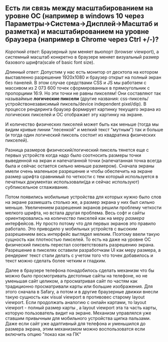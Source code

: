 ## Есть ли связь между масштабированием на уровне ОС (например в  windows 10 через Параметры->Система->Дисплей->Масштаб и разметка) и масштабированием на уровне браузера (например в Chrome через Ctrl +/-)?

*Короткий ответ*: Браузерный зум меняет вьюпорт (browser viewport), а системный масштаб конкретно в браузере меняет визуальный размер базового шрифта(scale of basic font size).  

*Длинный ответ*: Допустим у нас есть монитор от десктопа на котором выставленно разрешение 1920x1080 и браузер открыт на полный экран без панелей. В этом случае средствами CSS и JS мы работаем с массивом из 2 073 600 точек сформированных в прямоугольник с пропорцими 16:9. Но эти точки не равны пикселям! Они составляют так называймые **логические пиксели** (другие названия: css-пиксель/устройствонезависимый пиксель/device independent pixel/dip).  В процессе рендеринга браузер формирует картинку текущего экрана из логических пикселей и ОС отображает эту картинку на экране. 

И количество физических пикселей может быть как меньше (тогда мы видим кривые линии "лесенкой" и мелкий текст "мутным") так и больше (и тогда один логический пиксель состоит из квадратика физических пикселей).  	

Разница размеров физический/логический пиксель тянется еще с первых устройств когда надо было соотносить размеры точки выведенной на экран и напечатанной точки (напечатанная точка всегда была и сейчас остается сильно меньше размером).  Сначала экраны имели очень маленькое разрешение и чтобы обеспечить на экране размер шрифта сравнимый по четкости с тем который используется в печатных документах использовали(да и сейчас используют) субпиксельное сглаживание. 

Потом появились мобильные устройства для которых нужно было слов на экране размешать столько же, а размер экрана у них был сильно меньше. Увеличением разрешения экранов решили проблему четкости мелкого шрифта, но встала другая проблема.  Весь софт и сайты ориентировались на *количество* пикселей как на меру *размера* интерфейсов. Ну просто потому что для первых экранов это правило работало.  Это приводило у мобильных устройств с высоким разрешением весь интерфейс выглядел мелким.  Поэтому ввели такую сущность как  плотностью пикселей. То есть на даже на уровне ОС физический пиксель перестал соответствовать разрешению экрана.  Разрешение в пикселях оставили разработчкам UI как меру размера, а рендеринг текст стали делать с учетом того что точек добавилось и текст можно сделать более четким и гладким.

Далее в браузере телефона понадобилось сделать механизм что бы можно было просмотривать дестопные сайты на телефоне, но не уменьшая сайт целиком, а просматривая сайт по частям как традиционно просматривали карты или большие изображения.  Для этого сначала в Safary, а потом и в другие браузерные движки внесли такую сущность как visual viewport в противовес старому layout viewport.  Если продолжать аналогию с онлайн картами, то layout viewport - полный размер карты , а layout viewport эта та часть карты, которую пользователь видит на экране.  Механизм управлялся уже ставшим привычным для мобильного устройства щипка пальзами.  Даже если сайт уже адаптивный для телефона и уменьшился до размера экрана, этим механизмом можно воспользоватся если включить опцию "показ как на ПК"   